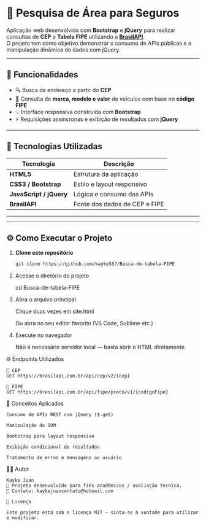 # 🧭 Pesquisa de Área para Seguros

Aplicação web desenvolvida com **Bootstrap** e **jQuery** para realizar consultas de **CEP** e **Tabela FIPE** utilizando a **[BrasilAPI](https://brasilapi.com.br/docs)**.  
O projeto tem como objetivo demonstrar o consumo de APIs públicas e a manipulação dinâmica de dados com jQuery.

---

## 🚀 Funcionalidades

- 🔍 Busca de endereço a partir do **CEP**
- 🚗 Consulta de **marca, modelo e valor** de veículos com base no **código FIPE**
- 💡 Interface responsiva construída com **Bootstrap**
- ⚡ Requisições assíncronas e exibição de resultados com **jQuery**

---

## 🧩 Tecnologias Utilizadas

| Tecnologia | Descrição |
|-------------|------------|
| **HTML5** | Estrutura da aplicação |
| **CSS3 / Bootstrap** | Estilo e layout responsivo |
| **JavaScript / jQuery** | Lógica e consumo das APIs |
| **BrasilAPI** | Fonte dos dados de CEP e FIPE |

---


---

## ⚙️ Como Executar o Projeto

1. **Clone este repositório**
   ```bash
   git clone https://github.com/kayke557/Busca-de-tabela-FIPE
2. Acesse o diretório do projeto

   cd Busca-de-tabela-FIPE


3. Abra o arquivo principal

   Clique duas vezes em site.html

   Ou abra no seu editor favorito (VS Code, Sublime etc.)

4. Execute no navegador

   Não é necessário servidor local — basta abrir o HTML diretamente.

   
🌐 Endpoints Utilizados

    🔸 CEP
    GET https://brasilapi.com.br/api/cep/v2/{cep}

    🔸 FIPE
    GET https://brasilapi.com.br/api/fipe/preco/v1/{codigoFipe}

🧠 Conceitos Aplicados

    Consumo de APIs REST com jQuery ($.get)

    Manipulação do DOM

    Bootstrap para layout responsivo

    Exibição condicional de resultados

    Tratamento de erros e mensagens ao usuário

🧑‍💻 Autor

    Kayke Juan
    💼 Projeto desenvolvido para fins acadêmicos / avaliação técnica.
    📧 Contato: kaykejuancontato@hotmail.com

    📄 Licença

    Este projeto está sob a licença MIT — sinta-se à vontade para utilizar e modificar.



